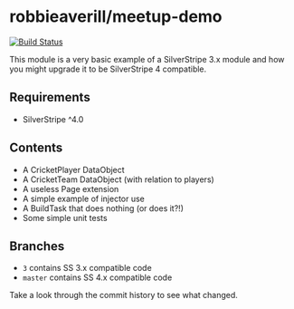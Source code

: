 # robbieaverill/meetup-demo

[![Build Status](https://travis-ci.org/robbieaverill/meetup-demo.svg?branch=master)](https://travis-ci.org/robbieaverill/meetup-demo)

This module is a very basic example of a SilverStripe 3.x module and how you might upgrade it to be SilverStripe 4 compatible.

## Requirements

* SilverStripe ^4.0

## Contents

* A CricketPlayer DataObject
* A CricketTeam DataObject (with relation to players)
* A useless Page extension
* A simple example of injector use
* A BuildTask that does nothing (or does it?!)
* Some simple unit tests

## Branches

* `3` contains SS 3.x compatible code
* `master` contains SS 4.x compatible code

Take a look through the commit history to see what changed.
